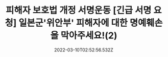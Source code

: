 ---
weight: "2"
title: "피해자 보호법 개정 서명운동 [긴급 서명 요청] 일본군'위안부' 피해자에 대한 명예훼손을 막아주세요!(2)"
date: 2022-03-10T02:52:56.532Z
image: https://media.womenandwar.net/web/img/photo_2022-10-14_14-13-32.jpg
button_name: 서명하러가기
button_url: /about/greetings
home_sticky: true
pinned: false
---